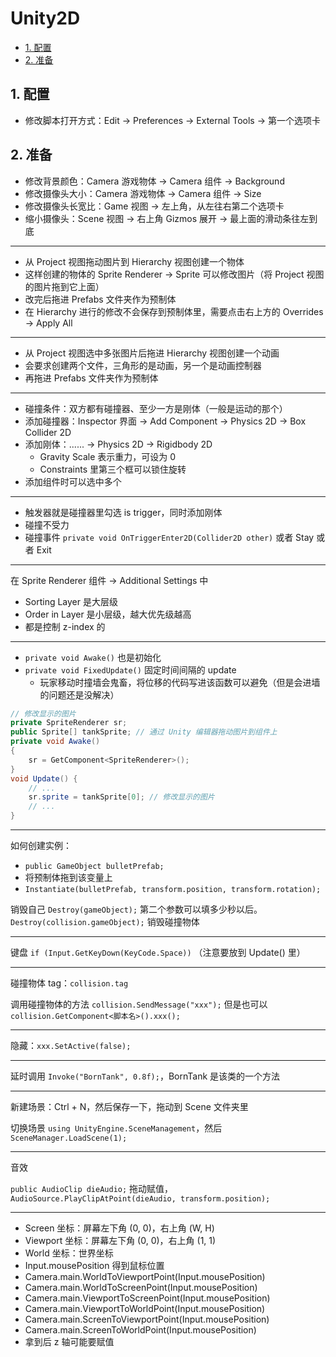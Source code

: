 # Unity2D

- [1. 配置](#1-配置)
- [2. 准备](#2-准备)

## 1. 配置

- 修改脚本打开方式：Edit -> Preferences -> External Tools -> 第一个选项卡

## 2. 准备

- 修改背景颜色：Camera 游戏物体 -> Camera 组件 -> Background
- 修改摄像头大小：Camera 游戏物体 -> Camera 组件 -> Size
- 修改摄像头长宽比：Game 视图 -> 左上角，从左往右第二个选项卡
- 缩小摄像头：Scene 视图 -> 右上角 Gizmos 展开 -> 最上面的滑动条往左到底

***

- 从 Project 视图拖动图片到 Hierarchy 视图创建一个物体
- 这样创建的物体的 Sprite Renderer -> Sprite 可以修改图片（将 Project 视图的图片拖到它上面）
- 改完后拖进 Prefabs 文件夹作为预制体
- 在 Hierarchy 进行的修改不会保存到预制体里，需要点击右上方的 Overrides -> Apply All

***

- 从 Project 视图选中多张图片后拖进 Hierarchy 视图创建一个动画
- 会要求创建两个文件，三角形的是动画，另一个是动画控制器
- 再拖进 Prefabs 文件夹作为预制体

***

- 碰撞条件：双方都有碰撞器、至少一方是刚体（一般是运动的那个）
- 添加碰撞器：Inspector 界面 -> Add Component -> Physics 2D -> Box Collider 2D
- 添加刚体：...... -> Physics 2D -> Rigidbody 2D
  - Gravity Scale 表示重力，可设为 0
  - Constraints 里第三个框可以锁住旋转
- 添加组件时可以选中多个

***

- 触发器就是碰撞器里勾选 is trigger，同时添加刚体
- 碰撞不受力
- 碰撞事件 `private void OnTriggerEnter2D(Collider2D other)` 或者 Stay 或者 Exit

***

在 Sprite Renderer 组件 -> Additional Settings 中

- Sorting Layer 是大层级
- Order in Layer 是小层级，越大优先级越高
- 都是控制 z-index 的

***

- `private void Awake()` 也是初始化
- `private void FixedUpdate()` 固定时间间隔的 update
  - 玩家移动时撞墙会鬼畜，将位移的代码写进该函数可以避免（但是会进墙的问题还是没解决）

```cs
// 修改显示的图片
private SpriteRenderer sr;
public Sprite[] tankSprite; // 通过 Unity 编辑器拖动图片到组件上
private void Awake()
{
    sr = GetComponent<SpriteRenderer>();
}
void Update() {
    // ...
    sr.sprite = tankSprite[0]; // 修改显示的图片
    // ...
}
```

***

如何创建实例：

- `public GameObject bulletPrefab;`
- 将预制体拖到该变量上
- `Instantiate(bulletPrefab, transform.position, transform.rotation);`

销毁自己 `Destroy(gameObject);` 第二个参数可以填多少秒以后。`Destroy(collision.gameObject);` 销毁碰撞物体

***

键盘 `if (Input.GetKeyDown(KeyCode.Space))` （注意要放到 Update() 里）

***

碰撞物体 tag：`collision.tag`

调用碰撞物体的方法 `collision.SendMessage("xxx");` 但是也可以 `collision.GetComponent<脚本名>().xxx();`

***

隐藏：`xxx.SetActive(false);`

***

延时调用 `Invoke("BornTank", 0.8f);`，BornTank 是该类的一个方法

***

新建场景：Ctrl + N，然后保存一下，拖动到 Scene 文件夹里

切换场景 `using UnityEngine.SceneManagement`，然后 `SceneManager.LoadScene(1);`

***

音效

`public AudioClip dieAudio;` 拖动赋值，`AudioSource.PlayClipAtPoint(dieAudio, transform.position);`

***

- Screen 坐标：屏幕左下角 (0, 0)，右上角 (W, H)
- Viewport 坐标：屏幕左下角 (0, 0)，右上角 (1, 1)
- World 坐标：世界坐标
- Input.mousePosition 得到鼠标位置
- Camera.main.WorldToViewportPoint(Input.mousePosition)
- Camera.main.WorldToScreenPoint(Input.mousePosition)
- Camera.main.ViewportToScreenPoint(Input.mousePosition)
- Camera.main.ViewportToWorldPoint(Input.mousePosition)
- Camera.main.ScreenToViewportPoint(Input.mousePosition)
- Camera.main.ScreenToWorldPoint(Input.mousePosition)
- 拿到后 z 轴可能要赋值
